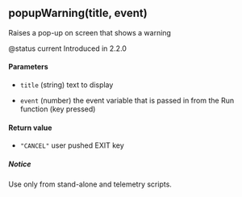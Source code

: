 <!-- This file was generated by the script. Do not edit it, any changes will be lost! -->

## popupWarning(title, event)



Raises a pop-up on screen that shows a warning

@status current Introduced in 2.2.0


#### Parameters

* `title` (string) text to display

* `event` (number) the event variable that is passed in from the
Run function (key pressed)



#### Return value

* `"CANCEL"` user pushed EXIT key



##### Notice
Use only from stand-alone and telemetry scripts.


